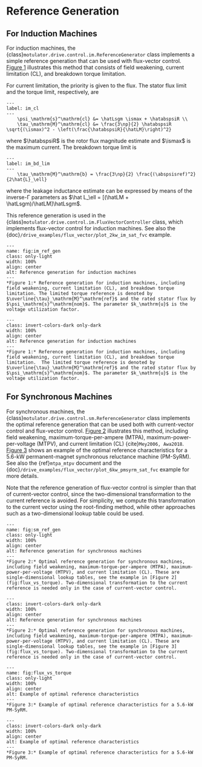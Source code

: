 # Reference Generation

## For Induction Machines

For induction machines, the {class}`motulator.drive.control.im.ReferenceGenerator` class implements a simple reference generation that can be used with flux-vector control. [Figure 1](fig:im_ref_gen) illustrates this method that consists of field weakening, current limitation (CL), and breakdown torque limitation.

For current limitation, the priority is given to the flux. The stator flux limit and the torque limit, respectively, are

```{math}
---
label: im_cl
---
    \psi_\mathrm{s}^\mathrm{cl} &= \hatLsgm \ismax + \hatabspsiR \\
    \tau_\mathrm{M}^\mathrm{cl} &= \frac{3\np}{2} \hatabspsiR \sqrt{(\ismax)^2 - \left(\frac{\hatabspsiR}{\hatLM}\right)^2}
```

where $\hatabspsiR$ is the rotor flux magnitude estimate and $\ismax$ is the maximum current. The breakdown torque limit is

```{math}
---
label: im_bd_lim
---
    \tau_\mathrm{M}^\mathrm{b} = \frac{3\np}{2} \frac{(\abspsisref)^2}{2\hat{L}_\ell}
```

where the leakage inductance estimate can be expressed by means of the inverse-Γ parameters as $\hat L_\ell = [(\hatLM + \hatLsgm)/\hatLM]\hatLsgm$.

This reference generation is used in the {class}`motulator.drive.control.im.FluxVectorController` class, which implements flux-vector control for induction machines. See also the {doc}`/drive_examples/flux_vector/plot_2kw_im_sat_fvc` example.

```{figure} ../figs/im_ref_gen.svg
---
name: fig:im_ref_gen
class: only-light
width: 100%
align: center
alt: Reference generation for induction machines
---
*Figure 1:* Reference generation for induction machines, including field weakening, current limitation (CL), and breakdown torque limitation. The limited torque reference is denoted by $\overline{\tau}_\mathrm{M}^\mathrm{ref}$ and the rated stator flux by $\psi_\mathrm{s}^\mathrm{nom}$. The parameter $k_\mathrm{u}$ is the voltage utilization factor.
```

```{figure} ../figs/im_ref_gen.svg
---
class: invert-colors-dark only-dark
width: 100%
align: center
alt: Reference generation for induction machines
---
*Figure 1:* Reference generation for induction machines, including field weakening, current limitation (CL), and breakdown torque limitation.  The limited torque reference is denoted by $\overline{\tau}_\mathrm{M}^\mathrm{ref}$ and the rated stator flux by $\psi_\mathrm{s}^\mathrm{nom}$. The parameter $k_\mathrm{u}$ is the voltage utilization factor.
```

## For Synchronous Machines

For synchronous machines, the {class}`motulator.drive.control.sm.ReferenceGenerator` class implements the optimal reference generation that can be used both with current-vector control and flux-vector control. [Figure 2](fig:sm_ref_gen) illustrates this method, including field weakening, maximum-torque-per-ampere (MTPA), maximum-power-per-voltage (MTPV), and current limitation (CL) {cite}`Mey2006, Awa2018`. [Figure 3](fig:flux_vs_torque) shows an example of the optimal reference characteristics for a 5.6-kW permanent-magnet synchronous reluctance machine (PM-SyRM). See also the {ref}`mtpa_mtpv` document and the {doc}`/drive_examples/flux_vector/plot_6kw_pmsyrm_sat_fvc` example for more details.

Note that the reference generation of flux-vector control is simpler than that of current-vector control, since the two-dimensional transformation to the current reference is avoided. For simplicity, we compute this transformation to the current vector using the root-finding method, while other approaches such as a two-dimensional lookup table could be used.

```{figure} ../figs/sm_ref_gen.svg
---
name: fig:sm_ref_gen
class: only-light
width: 100%
align: center
alt: Reference generation for synchronous machines
---
*Figure 2:* Optimal reference generation for synchronous machines, including field weakening, maximum-torque-per-ampere (MTPA), maximum-power-per-voltage (MTPV), and current limitation (CL). These are single-dimensional lookup tables, see the example in [Figure 2](fig:flux_vs_torque). Two-dimensional transformation to the current reference is needed only in the case of current-vector control.
```

```{figure} ../figs/sm_ref_gen.svg
---
class: invert-colors-dark only-dark
width: 100%
align: center
alt: Reference generation for synchronous machines
---
*Figure 2:* Optimal reference generation for synchronous machines, including field weakening, maximum-torque-per-ampere (MTPA), maximum-power-per-voltage (MTPV), and current limitation (CL). These are single-dimensional lookup tables, see the example in [Figure 3](fig:flux_vs_torque). Two-dimensional transformation to the current reference is needed only in the case of current-vector control.
```

```{figure} ../figs/flux_vs_torque.svg
---
name: fig:flux_vs_torque
class: only-light
width: 100%
align: center
alt: Example of optimal reference characteristics
---
*Figure 3:* Example of optimal reference characteristics for a 5.6-kW PM-SyRM.
```

```{figure} ../figs/flux_vs_torque.svg
---
class: invert-colors-dark only-dark
width: 100%
align: center
alt: Example of optimal reference characteristics
---
*Figure 3:* Example of optimal reference characteristics for a 5.6-kW PM-SyRM.
```
